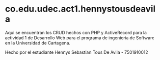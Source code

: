 # co.edu.udec.act1.hennystousdeavila
Aqui se encuentran los CRUD hechos con PHP y ActiveRecord para la actividad 1 de Desarrollo Web para el programa de ingenieria de Software en la Universidad de Cartagena.

Hecho por el estudiante Hennys Sebastian Tous De Avila - 7501910012
